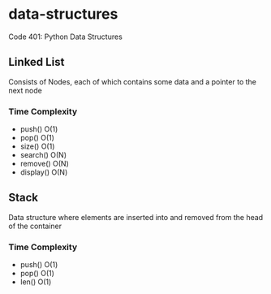 # data-structures
Code 401: Python Data Structures

## Linked List
Consists of Nodes, each of which contains some data and a pointer to the next node
### Time Complexity
* push()
    O(1)
* pop()
    O(1)
* size()
    O(1)
* search()
    O(N)
* remove()
    O(N)
* display()
    O(N)


## Stack
Data structure where elements are inserted into and removed from the head of the container
### Time Complexity
* push()
    O(1)
* pop()
    O(1)
* len()
    O(1)